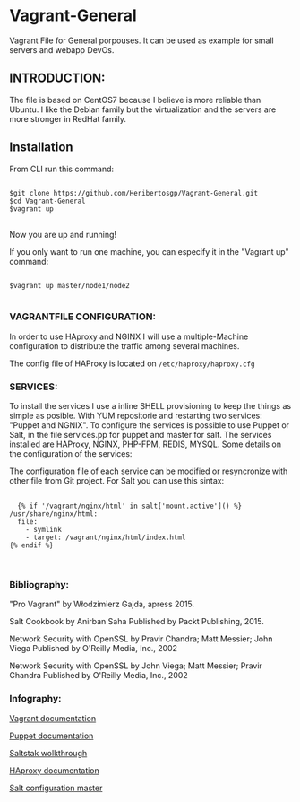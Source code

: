 # Vagrant-General
<p>Vagrant File for General porpouses. It can be used as example for small servers and webapp DevOs.</p>
<h2>INTRODUCTION:</h2>
<p>The file is based on CentOS7 because I believe is more reliable than Ubuntu. I like the Debian family but the virtualization and the servers are more stronger in RedHat family.</p>
<h2>Installation</h2>
<p>From CLI run this command:</p>
<pre>
<code>
$git clone https://github.com/Heribertosgp/Vagrant-General.git
$cd Vagrant-General
$vagrant up
</code>
</pre>
<p>Now you are up and running!</p>
<p>If you only want to run one machine, you can especify it in the "Vagrant up" command:</p>
<pre>
<code>
$vagrant up master/node1/node2
</code>
</pre>
<h3>VAGRANTFILE CONFIGURATION:</h3>
<p>In order to use HAproxy and NGINX I will use a multiple-Machine configuration to distribute the traffic among several machines.</p>
<p> The config file of HAProxy is located on <code>/etc/haproxy/haproxy.cfg</code>
<h3>SERVICES:</h3>
<p>To install the services I use a inline SHELL provisioning to keep the things as simple as posible. With YUM repositorie and restarting two services: "Puppet and NGNIX".
To configure the services is possible to use Puppet or Salt, in the file services.pp for puppet and master for salt.
The services installed are HAProxy, NGINX, PHP-FPM, REDIS, MYSQL.
Some details on the configuration of the services:
</p>
<p>The configuration file of each service can be modified or resyncronize with other file from Git project.
  For Salt you can use this sintax:
  </p>
  <pre>
  <code>
  {% if '/vagrant/nginx/html' in salt['mount.active']() %}
/usr/share/nginx/html:
  file:
    - symlink
    - target: /vagrant/nginx/html/index.html
{% endif %}
  </code>
  </pre>
<p></p>
<h3>Bibliography:</h3>
<p>"Pro Vagrant" by Włodzimierz Gajda, apress 2015.</p>
<p>Salt Cookbook by Anirban Saha Published by Packt Publishing, 2015.</p>
<p>Network Security with OpenSSL by Pravir Chandra; Matt Messier; John Viega Published by O'Reilly Media, Inc., 2002 </p>
<P>Network Security with OpenSSL by John Viega; Matt Messier; Pravir Chandra Published by O'Reilly Media, Inc., 2002 </p>
<h3>Infography:</h3>
<p><a href="https://www.vagrantup.com/docs/">Vagrant documentation</a></p>
<p><a href="https://puppet.com/docs/puppet/5.3/index.html">Puppet documentation</a></p>
<p><a href="http://docs.saltstack.com/topics/tutorials/walkthrough.html">Saltstak wolkthrough</a></p>
<p><a href="http://cbonte.github.io/haproxy-dconv/1.5/configuration.html">HAproxy documentation</a></p>
<p><a href="https://docs.saltstack.com/en/latest/ref/configuration/master.html">Salt configuration master</a></p>







